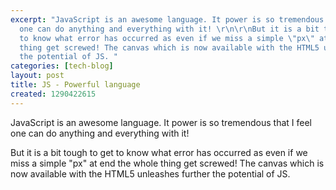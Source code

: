 ```yaml
---
excerpt: "JavaScript is an awesome language. It power is so tremendous that I feel
  one can do anything and everything with it! \r\n\r\nBut it is a bit tough to get
  to know what error has occurred as even if we miss a simple \"px\" at end the whole
  thing get screwed! The canvas which is now available with the HTML5 unleashes further
  the potential of JS. "
categories: [tech-blog]
layout: post
title: JS - Powerful language
created: 1290422615
---
```

JavaScript is an awesome language. It power is so tremendous that I feel one can do anything and everything with it!

But it is a bit tough to get to know what error has occurred as even if we miss a simple "px" at end the whole thing get screwed! The canvas which is now available with the HTML5 unleashes further the potential of JS.
